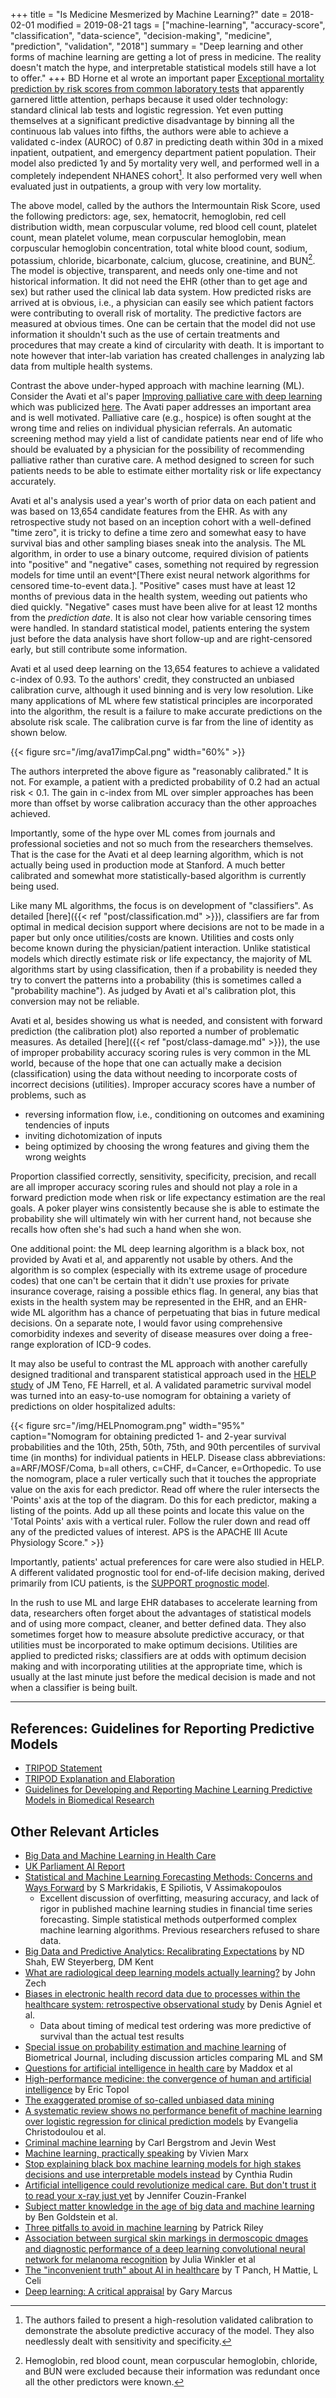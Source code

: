 +++
title = "Is Medicine Mesmerized by Machine Learning?"
date = 2018-02-01
modified = 2019-08-21
tags = ["machine-learning", "accuracy-score", "classification", "data-science", "decision-making", "medicine", "prediction", "validation", "2018"]
summary = "Deep learning and other forms of machine learning are getting a lot of press in medicine.  The reality doesn't match the hype, and interpretable statistical models still have a lot to offer."
+++
BD Horne et al wrote an important paper [Exceptional mortality prediction by risk scores from common laboratory tests](http://www.amjmed.com/article/S0002-9343(09)00103-X/pdf) that apparently garnered little attention, perhaps because it used older technology: standard clinical lab tests and logistic regression.  Yet even putting themselves at a significant predictive disadvantage by binning all the continuous lab values into fifths, the authors were able to achieve a validated c-index (AUROC) of 0.87 in predicting death within 30d in a mixed inpatient, outpatient, and emergency department patient population. Their model also predicted 1y and 5y mortality very well, and performed well in a completely independent NHANES cohort[^1].  It also performed very well when evaluated just in outpatients, a group with very low mortality.

The above model, called by the authors the Intermountain Risk Score, used the following predictors: age, sex, hematocrit, hemoglobin, red cell distribution width, mean corpuscular volume, red blood cell count, platelet count, mean platelet volume, mean corpuscular hemoglobin, mean corpuscular hemoglobin concentration, total white blood count, sodium, potassium, chloride, bicarbonate, calcium, glucose, creatinine, and BUN[^2].  The model is objective, transparent, and needs only one-time and not historical information.  It did not need the EHR (other than to get age and sex) but rather used the clinical lab data system.  How predicted risks are arrived at is obvious, i.e., a physician can easily see which patient factors were contributing to overall risk of mortality.  The predictive factors are measured at obvious times.  One can be certain that the model did not use information it shouldn't such as the use of certain treatments and procedures that may create a kind of circularity with death.  It is important to note however that inter-lab variation has created challenges in analyzing lab data from multiple health systems.

Contrast the above under-hyped approach with machine learning (ML).  Consider the Avati et al's paper [Improving palliative care with deep learning](https://arxiv.org/abs/1711.06402) which was publicized [here](https://spectrum.ieee.org/the-human-os/biomedical/diagnostics/stanfords-ai-predicts-death-for-better-end-of-life-care).  The Avati paper addresses an important area and is well motivated.  Palliative care (e.g., hospice) is often sought at the wrong time and relies on individual physician referrals.  An automatic screening method may yield a list of candidate patients near end of life who should be evaluated by a physician for the possibility of recommending palliative rather than curative care.  A method designed to screen for such patients needs to be able to estimate either mortality risk or life expectancy accurately.

Avati et al's analysis used a year's worth of prior data on each patient and was based on 13,654 candidate features from the EHR.  As with any retrospective study not based on an inception cohort with a well-defined "time zero", it is tricky to define a time zero and somewhat easy to have survival bias and other sampling biases sneak into the analysis.  The ML algorithm, in order to use a binary outcome, required division of patients into "positive" and "negative" cases, something not required by regression models for time until an event^[There exist neural network algorithms for censored time-to-event data.].  "Positive" cases must have at least 12 months of previous data in the health system, weeding out patients who died quickly.  "Negative" cases must have been alive for at least 12 months from the *prediction date*.  It is also not clear how variable censoring times were handled.  In standard statistical model, patients entering the system just before the data analysis have short follow-up and are right-censored early, but still contribute some information.

Avati et al used deep learning on the 13,654 features to achieve a validated c-index of 0.93.  To the authors' credit, they constructed an unbiased calibration curve, although it used binning and is very low resolution.  Like many applications of ML where few statistical principles are incorporated into the algorithm, the result is a failure to make accurate predictions on the absolute risk scale.  The calibration curve is far from the line of identity as shown below.

{{< figure src="/img/ava17impCal.png" width="60%" >}}

The authors interpreted the above figure as "reasonably calibrated."  It is not.  For example, a patient with a predicted probability of 0.2 had an actual risk < 0.1.  The gain in c-index from ML over simpler approaches has been more than offset by worse calibration accuracy than the other approaches achieved.

Importantly, some of the hype over ML comes from journals and professional societies and not so much from the researchers themselves.  That is the case for the Avati et al deep learning algorithm, which is not actually being used in production mode at Stanford.  A much better calibrated and somewhat more statistically-based algorithm is currently being used.

Like many ML algorithms, the focus is on development of "classifiers".  As detailed [here]({{< ref "post/classification.md" >}}), classifiers are far from optimal in medical decision support where decisions are not to be made in a paper but only once utilities/costs are known.  Utilities and costs only become known during the physician/patient interaction.  Unlike statistical models which directly estimate risk or life expectancy, the majority of ML algorithms start by using classification, then if a probability is needed they try to convert the patterns into a probability (this is sometimes called a "probability machine").  As judged by Avati et al's calibration plot, this conversion may not be reliable.

Avati et al, besides showing us what is needed, and consistent with forward prediction (the calibration plot) also reported a number of problematic measures.  As detailed [here]({{< ref "post/class-damage.md" >}}), the use of improper probability accuracy scoring rules is very common in the ML world, because of the hope that one can actually make a decision (classification) using the data without needing to incorporate costs of incorrect decisions (utilities).  Improper accuracy scores have a number of problems, such as

* reversing information flow, i.e., conditioning on outcomes and examining tendencies of inputs
* inviting dichotomization of inputs
* being optimized by choosing the wrong features and giving them the wrong weights

Proportion classified correctly, sensitivity, specificity, precision, and recall are all improper accuracy scoring rules and should not play a role in a forward prediction mode when risk or life expectancy estimation are the real goals.  A poker player wins consistently because she is able to estimate the probability she will ultimately win with her current hand, not because she recalls how often she's had such a hand when she won.

One additional point: the ML deep learning algorithm is a black box, not provided by Avati et al, and apparently not usable by others.  And the algorithm is so complex (especially with its extreme usage of procedure codes) that one can't be certain that it didn't use proxies for private insurance coverage, raising a possible ethics flag.  In general, any bias that exists in the health system may be represented in the EHR, and an EHR-wide ML algorithm has a chance of perpetuating that bias in future medical decisions.  On a separate note, I would favor using comprehensive comorbidity indexes and severity of disease measures over doing a free-range exploration of ICD-9 codes.

It may also be useful to contrast the ML approach with another carefully designed traditional and transparent statistical approach used in the [HELP study](http://onlinelibrary.wiley.com/doi/10.1111/j.1532-5415.2000.tb03126.x/full) of JM Teno, FE Harrell, et al.  A validated parametric survival model was turned into an easy-to-use nomogram for obtaining a variety of predictions on older hospitalized adults:

{{< figure src="/img/HELPnomogram.png" width="95%" caption="Nomogram for obtaining predicted 1- and 2-year survival probabilities and the 10th, 25th, 50th, 75th, and 90th percentiles of survival time (in months) for individual patients in HELP.  Disease class abbreviations: a=ARF/MOSF/Coma, b=all others, c=CHF, d=Cancer, e=Orthopedic.  To use the nomogram, place a ruler vertically such that it touches the appropriate value on the axis for each predictor.  Read off where the ruler intersects the 'Points' axis at the top of the diagram.  Do this for each predictor, making a listing of the points.  Add up all these points and locate this value on the 'Total Points' axis with a vertical ruler.  Follow the ruler down and read off any of the predicted values of interest.  APS is the APACHE III Acute Physiology Score." >}}

Importantly, patients' actual preferences for care were also studied in HELP.  A different validated prognostic tool for end-of-life decision making, derived primarily from ICU patients, is the [SUPPORT prognostic model](http://annals.org/aim/article-abstract/708396/support-prognostic-model-objective-estimates-survival-seriously-ill-hospitalized-adults).

In the rush to use ML and large EHR databases to accelerate learning from data, researchers often forget about the advantages of statistical models and of using more compact, cleaner, and better defined data.  They also sometimes forget how to measure absolute predictive accuracy, or that utilities must be incorporated to make optimum decisions.  Utilities are applied to predicted risks; classifiers are at odds with optimum decision making and with incorporating utilities at the appropriate time, which is usually at the last minute just before the medical decision is made and not when a classifier is being built.

[^1]: The authors failed to present a high-resolution validated calibration to demonstrate the absolute predictive accuracy of the model.  They also needlessly dealt with sensitivity and specificity.

[^2]: Hemoglobin, red blood count, mean corpuscular hemoglobin, chloride, and BUN were excluded because their information was redundant once all the other predictors were known.

-----
## References: Guidelines for Reporting Predictive Models

* [TRIPOD Statement](http://annals.org/aim/fullarticle/2088549/transparent-reporting-multivariable-prediction-model-individual-prognosis-diagnosis-tripod-tripod)
* [TRIPOD Explanation and Elaboration](http://annals.org/aim/fullarticle/2088542/transparent-reporting-multivariable-prediction-model-individual-prognosis-diagnosis-tripod-explanation)
* [Guidelines for Developing and Reporting Machine Learning Predictive Models in Biomedical Research](https://www.ncbi.nlm.nih.gov/pmc/articles/PMC5238707)

## Other Relevant Articles
* [Big Data and Machine Learning in Health Care](https://jamanetwork.com/journals/jama/fullarticle/2675024)
* [UK Parliament AI Report](https://publications.parliament.uk/pa/ld201719/ldselect/ldai/100/10002.htm)
* [Statistical and Machine Learning Forecasting Methods: Concerns and Ways Forward](http://journals.plos.org/plosone/article?id=10.1371/journal.pone.0194889) by S Markridakis, E Spiliotis, V Assimakopoulos
     + Excellent discussion of overfitting, measuring accuracy, and lack of rigor in published machine learning studies in financial time series forecasting.  Simple statistical methods outperformed complex machine learning algorithms.  Previous researchers refused to share data.
* [Big Data and Predictive Analytics: Recalibrating Expectations](https://jamanetwork.com/journals/jama/article-abstract/2683125) by ND Shah, EW Steyerberg, DM Kent
* [What are radiological deep learning models actually learning?](https://medium.com/@jrzech/what-are-radiological-deep-learning-models-actually-learning-f97a546c5b98) by John Zech
* [Biases in electronic health record data due to processes within the healthcare system: retrospective observational study](https://www.bmj.com/content/361/bmj.k1479) by Denis Agniel et al.
     + Data about timing of medical test ordering was more predictive of survival than the actual test results
* [Special issue on probability estimation and machine learning](https://onlinelibrary.wiley.com/toc/15214036/2014/56/4) of Biometrical Journal, including discussion articles comparing ML and SM
* [Questions for artificial intelligence in health care](https://jamanetwork.com/journals/jama/fullarticle/2718456?guestAccessKey=353313c0-67cc-4b8f-9df7-f516a12eacc7&utm_source=silverchair&utm_medium=email&utm_campaign=article_alert-jama&utm_content=olf&utm_term=121018) by Maddox et al
* [High-performance medicine: the convergence of human and artificial intelligence](https://www.nature.com/articles/s41591-018-0300-7) by Eric Topol
* [The exaggerated promise of so-called unbiased data mining](https://www.wired.com/story/the-exaggerated-promise-of-data-mining/?mbid=social_twitter_onsiteshare)
* [A systematic review shows no performance benefit of machine
  learning over logistic regression for clinical prediction
  models](https://doi.org/10.1016/j.jclinepi.2019.02.004) by Evangelia
  Christodoulou et al.
* [Criminal machine learning](https://callingbullshit.org/case_studies/case_study_criminal_machine_learning.html) by Carl Bergstrom and Jevin West
* [Machine learning, practically speaking](https://www.nature.com/articles/s41592-019-0432-9) by Vivien Marx
* [Stop explaining black box machine learning models for high stakes
  decisions and use interpretable models
  instead](https://www.nature.com/articles/s42256-019-0048-x) by
  Cynthia Rudin
* [Artificial intelligence could revolutionize medical care.  But
  don't trust it to read your x-ray just yet](https://www.sciencemag.org/news/2019/06/artificial-intelligence-could-revolutionize-medical-care-don-t-trust-it-read-your-x-ray)
  by Jennifer Couzin-Frankel
* [Subject matter knowledge in the age of big data and machine
  learning](https://jamanetwork.com/journals/jamanetworkopen/fullarticle/2698627)
  by Ben Goldstein et al.
* [Three pitfalls to avoid in machine learning](https://www.nature.com/articles/d41586-019-02307-y) by Patrick Riley
* [Association between surgical skin markings in dermoscopic dmages
  and diagnostic performance of a deep learning convolutional neural
  network for melanoma
  recognition](https://jamanetwork.com/journals/jamadermatology/article-abstract/2740808)
  by Julia Winkler et al
* [The "inconvenient truth" about AI in
  healthcare](https://www.nature.com/articles/s41746-019-0155-4) by T
  Panch, H Mattie, L Celi
* [Deep learning: A critical
  appraisal](https://arxiv.org/abs/1801.00631) by Gary Marcus
